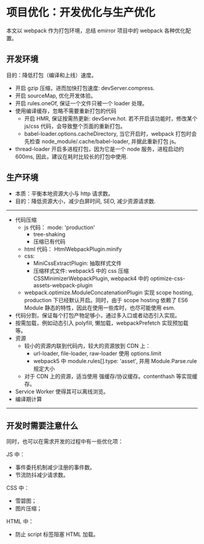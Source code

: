 # 项目优化：开发优化与生产优化

本文以 webpack 作为打包环境，总结 emirror 项目中的 webpack 各种优化配置。

## 开发环境

目的：降低打包（编译和上线）速度。

- 开启 gzip 压缩，进而加快打包速度: devServer.compress.
- 开启 sourceMap, 优化开发体验。
- 开启 rules.oneOf, 保证一个文件只被一个 loader 处理。
- 使用编译缓存，忽略不需要重新打包的代码
  - 开启 HMR, 保证按需热更新: devServe.hot. 若不开启该功能时，修改某个 js/css 代码，会导致整个页面的重新打包。
  - babel-loader.options.cacheDirectory, 当它开启时，webpack 打包时会先检查 node_module/.cache/babel-loader, 并据此重新打包 js。
- thread-loader 开启多进程打包，因为它是一个 node 服务，进程启动约 600ms, 因此，建议在耗时比较长的打包中使用.

## 生产环境

- 本质：平衡本地资源大小与 http 请求数。
- 目的：降低资源大小，减少白屏时间, SEO, 减少资源请求数.

---

- 代码压缩
  - js 代码： mode: 'production'
    - tree-shaking
    - 压缩已有代码
  - html 代码： HtmlWebpackPlugin.minify
  - css:
    - MiniCssExtractPlugin: 抽取样式文件
    - 压缩样式文件: webpack5 中的 css 压缩 CSSMinimizerWebpackPlugin, webpack4 中的 optimize-css-assets-webpack-plugin
  - webpack.optimize.ModuleConcatenationPlugin 实现 scope hosting, production 下已经默认开启。同时，由于 scope hosting 依赖了 ES6 Module 静态的特性，因此在使用一些库时，也尽可能使用 esm.
- 代码分割，保证每个打包产物足够小，通过多入口或者动态引入实现。
- 按需加载，例如动态引入 polyfill, 懒加载，webpackPrefetch 实现预加载等。
- 资源
  - 较小的资源内联到代码内，较大的资源放到 CDN 上：
    - url-loader, file-loader, raw-loader 使用 options.limit
    - webpack5 中 module.rules[].type: 'asset', 并用 Module.Parse.rule 规定大小
  - 对于 CDN 上的资源，适当使用 强缓存/协议缓存。contenthash 等实现缓存。
- Service Worker 使得其可以离线浏览。
- 编译期计算

---

## 开发时需要注意什么

同时，也可以在需求开发的过程中有一些优化项：

JS 中：

- 事件委托机制减少注册的事件数。
- 节流防抖减少请求数。

CSS 中：

- 雪碧图；
- 图片压缩；

HTML 中：

- 防止 script 标签阻塞 HTML 加载。
